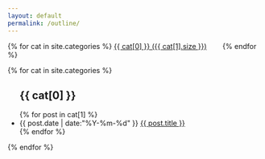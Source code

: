 ```yaml
---
layout: default
permalink: /outline/
---
```


<div id='cat_cloud'>
{% for cat in site.categories %}
<a href="#{{ cat[0] }}" title="{{ cat[0] }}" rel="{{ cat[1].size }}">{{ cat[0] }}  ({{ cat[1].size }})</a> &nbsp;&nbsp;&nbsp;&nbsp;&nbsp;&nbsp;
{% endfor %}
</div>


{% for cat in site.categories %}
<ul class="listing">
  <h2  id="{{ cat[0] }}">{{ cat[0] }} </h2>
{% for post in cat[1] %}
  <li class="listing-item">
  <time datetime="{{ post.date | date:"%Y-%m-%d" }}">{{ post.date | date:"%Y-%m-%d" }}</time>
  <a href="{{ site.url }}{{ post.url }}" title="{{ post.title }}">{{ post.title }}</a>
  </li>
{% endfor %}
</ul>
{% endfor %}
